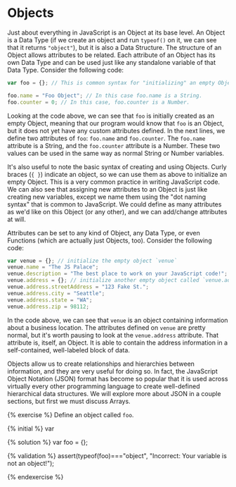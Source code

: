 # Objects

Just about everything in JavaScript is an Object at its base level. An Object is a Data Type (if we create an object and run `typeof()` on it, we can see that it returns `"object"`), but it is also a Data Structure. The structure of an Object allows attributes to be related. Each attribute of an Object has its own Data Type and can be used just like any standalone variable of that Data Type. Consider the following code:

```js
var foo = {}; // This is common syntax for "initializing" an empty Object.

foo.name = "Foo Object"; // In this case foo.name is a String.
foo.counter = 0; // In this case, foo.counter is a Number.
```
Looking at the code above, we can see that `foo` is initially created as an empty Object, meaning that our program would know that `foo` is an Object, but it does not yet have any custom attributes defined. In the next lines, we define two attributes of `foo`: `foo.name` and `foo.counter`. The `foo.name` attribute is a String, and the `foo.counter` attribute is a Number. These two values can be used in the same way as normal String or Number variables.

It's also useful to note the basic syntax of creating and using Objects. Curly braces (`{ }`) indicate an object, so we can use them as above to initialize an empty Object. This is a very common practice in writing JavaScript code. We can also see that assigning new attributes to an Object is just like creating new variables, except we name them using the "dot naming syntax" that is common to JavaScript. We could define as many attributes as we'd like on this Object (or any other), and we can add/change attributes at will.

Attributes can be set to any kind of Object, any Data Type, or even Functions (which are actually just Objects, too). Consider the following code:

```js
var venue = {}; // initialize the empty object `venue`
venue.name = "The JS Palace";
venue.description = "The best place to work on your JavaScript code!";
venue.address = {}; // initialize another empty object called `venue.address`
venue.address.streetAddress = "123 Fake St.";
venue.address.city = "Seattle";
venue.address.state = "WA";
venue.address.zip = 98112;
```
In the code above, we can see that `venue` is an object containing information about a business location. The attributes defined on `venue` are pretty normal, but it's worth pausing to look at the `venue.address` attribute. That attribute is, itself, an Object. It is able to contain the address information in a self-contained, well-labeled block of data. 

Objects allow us to create relationships and hierarchies between information, and they are very useful for doing so. In fact, the JavaScript Object Notation (JSON) format has become so popular that it is used across virtually every other programming language to create well-defined hierarchical data structures. We will explore more about JSON in a couple sections, but first we must discuss Arrays.

{% exercise %}
Define an object called `foo`.

{% initial %}
var 

{% solution %}
var foo = {};

{% validation %}
assert(typeof(foo)==="object", "Incorrect: Your variable is not an object!");

{% endexercise %}

